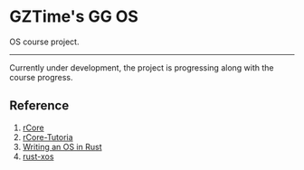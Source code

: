 # GZTime's GG OS

OS course project.

---

Currently under development, the project is progressing along with the course progress.

## Reference

1. [rCore](https://github.com/rcore-os/rCore)
2. [rCore-Tutoria](https://rcore-os.github.io/rCore-Tutorial-Book-v3/index.html)
3. [Writing an OS in Rust](https://os.phil-opp.com/)
4. [rust-xos](https://github.com/xfoxfu/rust-xos)
